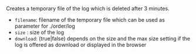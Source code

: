 Creates a temporary file of the log which is deleted after 3 minutes.
* ``filename``: filename of the temporary file which can be used as parameter for ./order/log
* ``size``     : size of the log
* ``download``: (true|false) depends on the size and the max size setting if the log is offered as download or displayed in the browser
